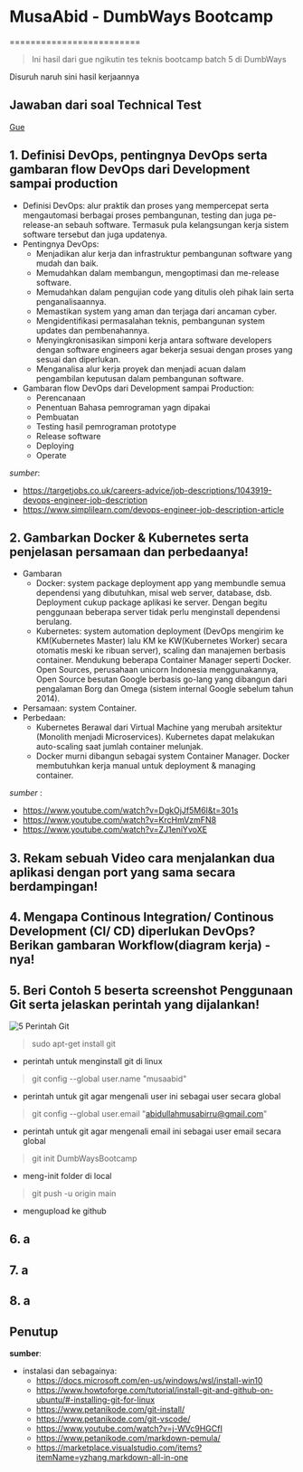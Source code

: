 # MusaAbid - DumbWays Bootcamp
=========================
>Ini hasil dari gue ngikutin tes teknis bootcamp batch 5 di DumbWays

Disuruh naruh sini hasil kerjaannya

Jawaban dari soal Technical Test
--------------------
[Gue](https://me.birru.net/ "Propil ane")

## 1. Definisi DevOps, pentingnya DevOps serta gambaran flow DevOps dari Development sampai production

   * Definisi DevOps: alur praktik dan proses yang mempercepat serta mengautomasi berbagai proses pembangunan, testing dan juga pe-release-an sebauh software. Termasuk pula kelangsungan kerja sistem software tersebut dan juga updatenya.
   * Pentingnya DevOps: 
     - Menjadikan alur kerja dan infrastruktur pembangunan software yang mudah dan baik.
     - Memudahkan dalam membangun, mengoptimasi dan me-release software.
     - Memudahkan dalam pengujian code yang ditulis oleh pihak lain serta penganalisaannya.
     - Memastikan system yang aman dan terjaga dari ancaman cyber.
     - Mengidentifikasi permasalahan teknis, pembangunan system updates dan pembenahannya.
     - Menyingkronisasikan simponi kerja antara software developers dengan software engineers agar bekerja sesuai dengan proses yang sesuai dan diperlukan.
     - Menganalisa alur kerja proyek dan menjadi acuan dalam pengambilan keputusan dalam pembangunan software.
   * Gambaran flow DevOps dari Development sampai Production: 
     - Perencanaan
     - Penentuan Bahasa pemrograman yagn dipakai
     - Pembuatan
     - Testing hasil pemrograman prototype
     - Release software
     - Deploying
     - Operate

 *sumber*:
 - https://targetjobs.co.uk/careers-advice/job-descriptions/1043919-devops-engineer-job-description
 - https://www.simplilearn.com/devops-engineer-job-description-article

## 2. Gambarkan Docker & Kubernetes serta penjelasan persamaan dan perbedaanya!

   * Gambaran
     * Docker: system package deployment app yang membundle semua dependensi yang dibutuhkan, misal web server, database, dsb. Deployment cukup package aplikasi ke server. Dengan begitu penggunaan beberapa server tidak perlu menginstall dependensi berulang.
     * Kubernetes: system automation deployment (DevOps mengirim ke KM(Kubernetes Master) lalu KM ke KW(Kubernetes Worker) secara otomatis meski ke ribuan server), scaling dan manajemen berbasis container. Mendukung beberapa Container Manager seperti Docker.
                   Open Sources, perusahaan unicorn Indonesia menggunakannya, Open Source besutan Google berbasis go-lang yang dibangun dari pengalaman Borg dan Omega (sistem internal Google sebelum tahun 2014).
   * Persamaan: system Container.
   * Perbedaan:
     - Kubernetes Berawal dari Virtual Machine yang merubah arsitektur (Monolith menjadi Microservices). Kubernetes dapat melakukan auto-scaling saat jumlah container melunjak.
     - Docker murni dibangun sebagai system Container Manager. Docker membutuhkan kerja manual untuk deployment & managing container.

 *sumber* :
 - https://www.youtube.com/watch?v=DgkOjJf5M6I&t=301s
 - https://www.youtube.com/watch?v=KrcHmVzmFN8
 - https://www.youtube.com/watch?v=ZJ1eniYvoXE

## 3. Rekam sebuah Video cara menjalankan dua aplikasi dengan port yang sama secara berdampingan!

## 4. Mengapa Continous Integration/ Continous Development (CI/ CD) diperlukan DevOps? Berikan gambaran Workflow(diagram kerja) -nya!

## 5. Beri Contoh 5 beserta screenshot Penggunaan Git serta jelaskan perintah yang dijalankan!

![5 Perintah Git](https://github.com/musaabid/DWBootcamp/images/5-perintah-git.png)

  >  sudo apt-get install git
  * perintah untuk menginstall git di linux
  >  git config --global user.name "musaabid"
  * perintah untuk git agar mengenali user ini sebagai user secara global
  >  git config --global user.email "abidullahmusabirru@gmail.com"
  * perintah untuk git agar mengenali email ini sebagai user email secara global
  >  git init DumbWaysBootcamp
  * meng-init folder di local
  >  git push -u origin main
  * mengupload ke github


## 6. a
## 7. a
## 8. a 





Penutup
-----
**sumber**:
* instalasi dan sebagainya:
    - https://docs.microsoft.com/en-us/windows/wsl/install-win10
    - https://www.howtoforge.com/tutorial/install-git-and-github-on-ubuntu/#-installing-git-for-linux
    - https://www.petanikode.com/git-install/
    - https://www.petanikode.com/git-vscode/
    - https://www.youtube.com/watch?v=j-WVc9HGCfI
    - https://www.petanikode.com/markdown-pemula/
    - https://marketplace.visualstudio.com/items?itemName=yzhang.markdown-all-in-one